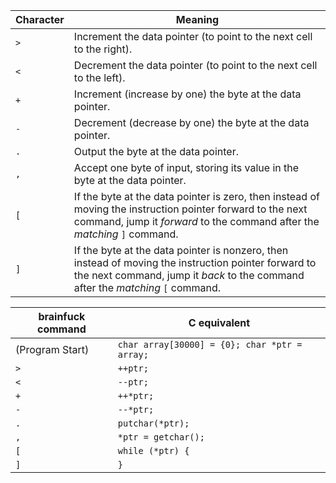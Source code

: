 | Character | **Meaning**                                                  |
| --------- | ------------------------------------------------------------ |
| `>`       | Increment the data pointer (to point to the next cell to the right). |
| `<`       | Decrement the data pointer (to point to the next cell to the left). |
| `+`       | Increment (increase by one) the byte at the data pointer.    |
| `-`       | Decrement (decrease by one) the byte at the data pointer.    |
| `.`       | Output the byte at the data pointer.                         |
| `,`       | Accept one byte of input, storing its value in the byte at the data pointer. |
| `[`       | If the byte at the data pointer is zero, then instead of moving the instruction pointer forward to the next command, jump it *forward* to the command after the *matching* `]` command. |
| `]`       | If the byte at the data pointer is nonzero, then instead of moving the instruction pointer forward to the next command, jump it *back* to the command after the *matching* `[` command. |

| brainfuck command | C equivalent                                  |
| ----------------- | --------------------------------------------- |
| (Program Start)   | `char array[30000] = {0}; char *ptr = array;` |
| `>`               | `++ptr;`                                      |
| `<`               | `--ptr;`                                      |
| `+`               | `++*ptr;`                                     |
| `-`               | `--*ptr;`                                     |
| `.`               | `putchar(*ptr);`                              |
| `,`               | `*ptr = getchar();`                           |
| `[`               | `while (*ptr) {`                              |
| `]`               | `}`                                           |

